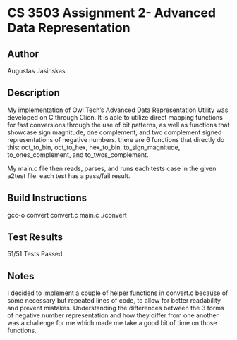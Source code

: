  # CS 3503 Assignment 2- Advanced Data Representation
  ## Author
 Augustas Jasinskas
  ## Description
 My implementation of Owl Tech’s Advanced Data Representation Utility was developed on C through Clion. It is able to utilize direct mapping functions for fast conversions through the use of bit patterns, as well as functions that showcase sign magnitude, one complement, and two complement signed representations of negative numbers. there are 6 functions that         directly do this: oct_to_bin, oct_to_hex, hex_to_bin, to_sign_magnitude, to_ones_complement, and to_twos_complement.

 My main.c file then reads, parses, and runs each tests case in the given a2test file. each test has a pass/fail result.
  ## Build Instructions
  gcc-o convert convert.c main.c ./convert

  ## Test Results
  51/51 Tests Passed.
 
  ## Notes
  I decided to implement a couple of helper functions in convert.c because of some necessary but repeated lines of code, to allow for better readability and prevent mistakes. Understanding the differences between the 3 forms of negative number representation and how they differ from one another was a challenge for me which made me take a good bit of time on those functions.
